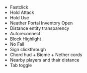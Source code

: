 - Fastclick
- Hold Attack
- Hold Use
- Neather Portal Inventory Open
- Distance entity transparency
- Autoreconnect
- Block Highlight
- No Fall
- Sign clickthrough
- Chord hud + Biome + Nether cords
- Nearby players and thair distance
- Tab toggle